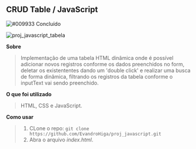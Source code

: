## CRUD Table / JavaScript
![#009933](https://via.placeholder.com/15/009933/000000?text=+) Concluído

![proj_javascript_tabela](https://user-images.githubusercontent.com/26691091/92979224-5a7ae100-f468-11ea-9d3e-c46e03d7d690.jpg)

**Sobre**
> Implementação de uma tabela HTML dinâmica onde é possível adicionar novos registros conforme os dados preenchidos no form, deletar os existententes dando um 'double click' e realizar uma busca de forma dinâmica, filtrando os registros da tabela conforme o inputText vai sendo preenchido.

**O que foi utilizado**
> HTML, CSS e JavaScript.

**Como usar**
> 1. CLone o repo: `git clone https://github.com/EvandroHiga/proj_javascript.git`
> 2. Abra o arquivo *index.html*.
